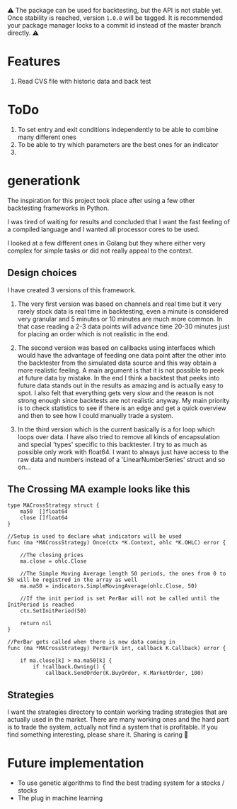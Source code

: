 ⚠️ The package can be used for backtesting, but the API is not stable yet. Once stability is reached, version `1.0.0` will be tagged. It is recommended your package manager locks to a commit id instead of the master branch directly. ⚠️

# Features

1. Read CVS file with historic data and back test

# ToDo

1. To set entry and exit conditions independently to be able to combine many different ones
2. To be able to try which parameters are the best ones for an indicator
3. 

# generationk
The inspiration for this project took place after using a few other backtesting frameworks in Python. 

I was tired of waiting for results and concluded that I want the fast feeling of a compiled language and I wanted all processor cores to be used.

I looked at a few different ones in Golang but they where either very complex for simple tasks or did not really appeal to the context.

## Design choices
I have created 3 versions of this framework. 
1. The very first version was based on channels and real time but it very rarely stock data is real time in backtesting, even a minute is considered very granular and 5 minutes or 10 minutes are much more common. In that case reading a 2-3 data points will advance time 20-30 minutes just for placing an order which is not realistic in the end.

2. The second version was based on callbacks using interfaces which would have the advantage of feeding one
data point after the other into the backtester from the simulated data source and this way obtain a more
realistic feeling. A main argument is that it is not possible to peek at future data by mistake. In the end
I think a backtest that peeks into future data stands out in the results as amazing and is actually easy to spot. I also felt that everything gets very slow and the reason is not strong enough since backtests are not
realistic anyway. My main priority is to check statistics to see if there is an edge and get a quick overview and then to see how I could manually trade a system.

3. In the third version which is the current basically is a for loop which loops over data. I have also tried to remove all kinds of encapsulation and special 'types' specific to this backtester. I try to as much as possible only work with float64. I want to always just have access to the raw data and numbers instead of
a 'LinearNumberSeries' struct and so on...

## The Crossing MA example looks like this
```golang
type MACrossStrategy struct {
	ma50  []float64
	close []float64
}

//Setup is used to declare what indicators will be used
func (ma *MACrossStrategy) Once(ctx *K.Context, ohlc *K.OHLC) error {

	//The closing prices
	ma.close = ohlc.Close

	//The Simple Moving Average length 50 periods, the ones from 0 to 50 will be registred in the array as well
	ma.ma50 = indicators.SimpleMovingAverage(ohlc.Close, 50)

	//If the init period is set PerBar will not be called until the InitPeriod is reached
	ctx.SetInitPeriod(50)

	return nil
}

//PerBar gets called when there is new data coming in
func (ma *MACrossStrategy) PerBar(k int, callback K.Callback) error {

	if ma.close[k] > ma.ma50[k] {
		if !callback.Owning() {
			callback.SendOrder(K.BuyOrder, K.MarketOrder, 100)

```
## Strategies
I want the strategies directory to contain working trading strategies that are actually used in the market. There are many working ones and the hard part is to trade the system, actually not find a system that is profitable. If you find something interesting, please share it. Sharing is caring 🤗

# Future implementation
* To use genetic algorithms to find the best trading system for a stocks / stocks
* The plug in machine learning